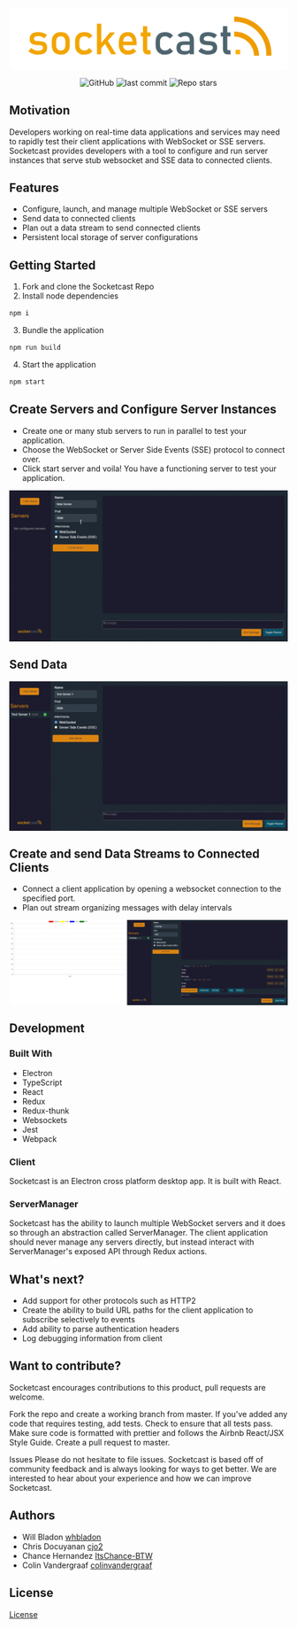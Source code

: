 
<p align="center">
<img 
  align="center"
  src = "./assets/socketcast_logo.png"
/>
</p>

<p align="center">
  <img alt="GitHub" src="https://img.shields.io/github/license/oslabs-beta/projectArtemis?color=blue">
  <img alt="last commit" src="https://img.shields.io/github/last-commit/oslabs-beta/socketcast?color=%3327d3af">
  <img alt="Repo stars" src="https://img.shields.io/github/stars/oslabs-beta/socketcast?logoColor=%2334495e&style=social"> 
</p>


## Motivation
Developers working on real-time data applications and services may need to rapidly test their client applications with WebSocket or SSE servers. Socketcast provides developers with a tool to configure and run server instances that serve stub websocket and SSE data to connected clients.

## Features
* Configure, launch, and manage multiple WebSocket or SSE servers
* Send data to connected clients
* Plan out a data stream to send connected clients
* Persistent local storage of server configurations

## Getting Started

1. Fork and clone the Socketcast Repo
2. Install node dependencies
```bash
npm i
```
3. Bundle the application
```js
npm run build
```
4. Start the application

```bash
npm start
```

## Create Servers and Configure Server Instances
- Create one or many stub servers to run in parallel to test your application.
- Choose the WebSocket or Server Side Events (SSE) protocol to connect over. 
- Click start server and voila! You have a functioning server to test your application.  

<img 
  align="center"
  src = "./assets/CreateStopStartDelete.gif"
/>

## Send Data
<img 
  align="center"
  src = "./assets/EmitMessages.gif"
/>


## Create and send Data Streams to Connected Clients
- Connect a client application by opening a websocket connection to the specified port.
- Plan out stream organizing messages with delay intervals

<img 
  align="center"
  src = "./assets/PlannedResponse.gif"
/>

## Development
### Built With
* Electron
* TypeScript
* React
* Redux
* Redux-thunk
* Websockets
* Jest
* Webpack


### Client
Socketcast is an Electron cross platform desktop app. It is built with React.

### ServerManager
Socketcast has the ability to launch multiple WebSocket servers and it does so through an abstraction called ServerManager. The client application should never manage any servers directly, but instead interact with ServerManager's exposed API through Redux actions. 

## What's next?
* Add support for other protocols such as HTTP2
* Create the ability to build URL paths for the client application to subscribe selectively to events
* Add ability to parse authentication headers
* Log debugging information from client

## Want to contribute?
Socketcast encourages contributions to this product, pull requests are welcome.

Fork the repo and create a working branch from master.
If you've added any code that requires testing, add tests.
Check to ensure that all tests pass.
Make sure code is formatted with prettier and follows the Airbnb React/JSX Style Guide.
Create a pull request to master.

Issues
Please do not hesitate to file issues. Socketcast is based off of community feedback and is always looking for ways to get better. We are interested to hear about your experience and how we can improve Socketcast.


## Authors
* Will Bladon [whbladon](https://github.com/whbladon)
* Chris Docuyanan [cjo2](https://github.com/cjo2)
* Chance Hernandez [ItsChance-BTW](https://github.com/ItsChance-BTW)
* Colin Vandergraaf [colinvandergraaf](https://github.com/colinvandergraaf)

## License
[License](https://github.com/oslabs-beta/socketcast/LICENSE)
